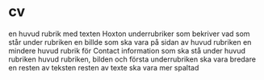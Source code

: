 # cv
en huvud rubrik med texten Hoxton
underrubriker som bekriver vad som står under rubriken
en billde som ska vara på sidan av huvud rubriken
en mindere huvud rubrik för Contact information som ska stå under huvud rubriken
huvud rubriken, bilden och första underrubriken ska vara bredare en resten av teksten
resten av texte ska vara mer spaltad
